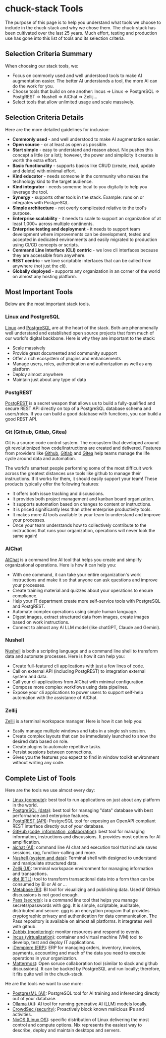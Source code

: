 # chuck-stack Tools

The purpose of this page is to help you understand what tools we choose to include in the chuck-stack and why we chose them. The chuck-stack has been cultivated over the last 25 years. Much effort, testing and production use has gone into this list of tools and its selection criteria.

## Selection Criteria Summary

When choosing our stack tools, we:

- Focus on commonly used and well understood tools to make AI augmentation easier. The better AI understands a tool, the more AI can do the work for you.
- Choose tools that build on one another: Incus => Linux => PostgreSQL => PostgREST => Nushell => AIChat => Zellij...
- Select tools that allow unlimited usage and scale massively.

## Selection Criteria Details

Here are the more detailed guidelines for inclusion:

- **Commonly used** - and well understood to make AI augmentation easier.
- **Open source** - or at least as open as possible.
- **Start simple** - easy to understand and reason about. Nix pushes this concept a little (or a lot); however, the power and simplicity it creates is worth the extra effort.
- **Basic functionality** - supports basics like CRUD (create, read, update and delete) with minimal effort.
- **Kind educator** - needs someone in the community who makes the technology kind to the target audience.
- **Kind integrator** - needs someone local to you digitally to help you leverage the tool.
- **Synergy** - supports other tools in the stack. Example: runs on or integrates with PostgreSQL.
- **Simple architecture** - not overly complicated relative to the tool's purpose.
- **Enterprise scalability** - it needs to scale to support an organization of at least 1,000+ across multiple continents.
- **Enterprise testing and deployment** - it needs to support team development where improvements can be development, tested and accepted in dedicated environments and easily migrated to production using CI/CD concepts or scripts.
- **Command Line Interface (CLI) centric** - we love cli interfaces because they are accessible from anywhere.
- **REST centric** - we love scriptable interfaces that can be called from anywhere (not just the cli).
- **Globally deployed** - supports any organization in an corner of the world on almost any hosting platform.

## Most Important Tools

Below are the most important stack tools.

### Linux and PostgreSQL

[Linux](https://www.linux.org/) and [PostgreSQL](https://www.postgresql.org/) are at the heart of the stack. Both are phenomenally well understand and established open source projects that form much of our world's digital backbone. Here is why they are important to the stack:

- Scale massively
- Provide great documented and community support
- Offer a rich ecosystem of plugins and enhancements
- Manage users, roles, authentication and authorization as well as any platform
- Deploy almost anywhere
- Maintain just about any type of data

### PostgREST

[PostgREST](https://postgrest.org/) is a secret weapon that allows us to build a fully-qualified and secure REST API directly on top of a PostgreSQL database schema and users/roles. If you can build a good database with functions, you can build a good REST API.

### Git (Github, Gitlab, Gitea)

Git is a source code control system. The ecosystem that developed around git revolutionized how code/instructions are created and delivered. Features from providers like [Github](https://github.com), [Gitlab](https://gitlab.com/) and [Gitea](https://gitea.com/) help teams manage the life cycle around data and automation.

The world's smartest people performing some of the most difficult work across the greatest distances use tools like github to manage their instructions. If it works for them, it should easily support your team! These products typically offer the following features:

- It offers both issue tracking and discussions.
- It provides both project management and kanban board organization.
- It supports automation based on changes to content or instructions.
- It is priced significantly less than other enterprise productivity tools.
- It makes more AI tools available to your team to understand and improve your processes.
- Once your team understands how to collectively contribute to the instructions that runs your organization, operations will never look the same again!

### AIChat

[AIChat](https://github.com/sigoden/aichat) is a command line AI tool that helps you create and simplify organizational operations. Here is how it can help you:

- With one command, it can take your entire organization's work instructions and make it so that anyone can ask questions and improve your processes.
- Create training material and quizzes about your operations to ensure compliance.
- Help your IT department create more self-service tools with PostgreSQL and PostgREST.
- Automate complex operations using simple human language.
- Digest images, extract structured data from images, create images based on work instructions.
- Connect to almost any AI LLM model (like chatGPT, Claude and Gemini).

### Nushell

[Nushell](https://www.nushell.sh) is both a scripting language and a command line shell to transform data and automate processes. Here is how it can help you:

- Create full-featured cli applications with just a few lines of code.
- Call on external API (including PostgREST) to integration external system and data.
- Call your cli applications from AIChat with minimal configuration.
- Compose more complex workflows using data pipelines.
- Expose your cli applications to power users to support self-help automation with the assistance of AIChat.

### Zellij

[Zellij](https://zellij.dev/) is a terminal workspace manager. Here is how it can help you:

- Easily manage multiple windows and tabs in a single ssh session.
- Create complex layouts that can be immediately launched to show the desired data based on role.
- Create plugins to automate repetitive tasks.
- Persist sessions between connections.
- Gives you the features you expect to find in window toolkit environment without writing any code.

## Complete List of Tools

Here are the tools we use almost every day:

- [Linux (compute)](https://en.wikipedia.org/wiki/Linux): best tool to run applications on just about any platform in the world.
- [PostgreSQL (data)](https://www.postgresql.org/): best tool for managing "data" database with best performance and enterprise features.
- [PostgREST (API)](https://postgrest.org/): PostgreSQL tool for exposing an OpenAPI compliant REST interface directly out of your database.
- [GitHub (code, information, collaboration)](https://github.com/): best tool for managing information, instructions and discussions. It provides most options for AI amplification.
- [aichat (AI)](https://github.com/sigoden/aichat): command line AI chat and execution tool that include saves sessions, rag, function-calling and more.
- [Nushell (system and data)](https://www.nushell.sh/): Terminal shell with designed to understand and manipulate structured data.
- [Zellij (UI)](https://www.zellij.dev/): terminal workspace environment for managing information and transactions.
- [dbt (ETL)](https://www.getdbt.com/): tool to transform transactional data into a form than can be consumed by BI or AI or ...
- [Metabase (BI)](https://www.metabase.com/): BI tool for visualizing and publishing data. Used if GitHub discussions is not good enough.
- [Pass (secrets)](https://passwordstore.org/): is a command line tool that helps you manage secrets/passwords with gpg. It is simple, scriptable, auditable, distributed and secure. [gpg](https://gnupg.org/) is an encryption program that provides cryptographic privacy and authentication for data communication. The Pass repository is available on almost all platforms. It integrates well with github.
- [Zabbix (monitoring)](https://www.zabbix.com/): monitor resources and respond to events.
- [Incus (virtualization)](https://linuxcontainers.org/incus/docs/main/): container and virtual machine (VM) tool to develop, test and deploy IT applications.
- [iDempiere (ERP)](https://www.idempiere.org/): ERP for managing orders, inventory, invoices, payments, accounting and much of the data you need to execute operations in your organization.
- [Mattermost](https://mattermost.com/): Open soruce collaboration tool (similar to slack and github discussions). It can be backed by PostgreSQL and run locally; therefore, it fits quite well in the chuck-stack.

He are the tools we want to use more:

- [PostgresML (AI)](https://postgresml.org/): PostgreSQL tool for AI training and inferencing directly out of your database.
- [Ollama (AI)](https://ollama.com/): AI tool for running generative AI (LLM) models locally.
- [CrowdSec (security)](https://www.crowdsec.net/): Proactively block known malicious IPs and activities.
- [NixOS (Linux OS)](https://nixos.org/): specific distribution of Linux delivering the most control and compute options. Nix represents the easiest way to describe, deploy and maintain desktops and servers.

